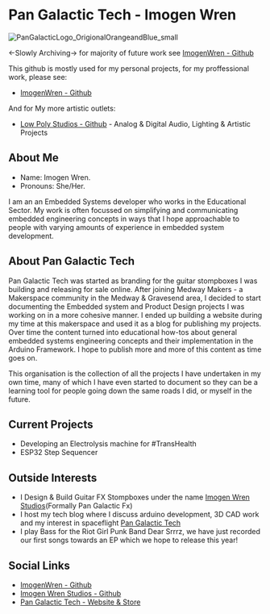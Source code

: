 # Pan Galactic Tech - Imogen Wren
![PanGalacticLogo_OrigionalOrangeandBlue_small](https://user-images.githubusercontent.com/97303986/218313692-5a4f38fc-317e-4ff1-b2d6-353e83555722.png)

<-Slowly Archiving-> for majority of future work see [ImogenWren - Github](https://github.com/ImogenWren)

This github is mostly used for my personal projects, for my proffessional work, please see:
- [ImogenWren - Github](https://github.com/ImogenWren) <br>

And for My more artistic outlets: 
- [Low Poly Studios -  Github](https://github.com/low-poly-studio) - Analog & Digital Audio, Lighting & Artistic Projects 

## About Me
- Name: Imogen Wren. <br>
- Pronouns: She/Her. <br>

I am an an Embedded Systems developer who works in the Educational Sector. My work is often focussed on simplifying and communicating embedded engineering concepts in ways that I hope approachable to people with varying amounts of experience in embedded system development.

## About Pan Galactic Tech
Pan Galactic Tech was started as branding for the guitar stompboxes I was building and releasing for sale online. After joining Medway Makers - a Makerspace community in the Medway & Gravesend area, I decided to start documenting the Embedded system and Product Design projects I was working on in a more cohesive manner. I ended up building a website during my time at this makerspace and used it as a blog for publishing my projects. Over time the content turned into educational how-tos about general embedded systems engineering concepts and their implementation in the Arduino Framework. I hope to publish more and more of this content as time goes on.

This organisation is the collection of all the projects I have undertaken in my own time, many of which I have even started to document so they can be a learning tool for people going down the same roads I did, or myself in the future.

## Current Projects
- Developing an Electrolysis machine for #TransHealth
- ESP32 Step Sequencer

## Outside Interests
- I Design & Build Guitar FX Stompboxes under the name [Imogen Wren Studios](github.com/Imogen-Wren-Studios)(Formally Pan Galactic Fx)
- I host my tech blog where I discuss arduino development, 3D CAD work and my interest in spaceflight [Pan Galactic Tech](https://PanGalacticTech.com)
- I play Bass for the Riot Girl Punk Band Dear Srrrz, we have just recorded our first songs towards an EP which we hope to release this year!

## Social Links
- [ImogenWren - Github](https://github.com/ImogenWren)
- [Imogen Wren Studios - Github](github.com/Imogen-Wren-Studios)
- [Pan Galactic Tech - Website & Store](https://PanGalacticTech.com)





<!--
**PanGalacticTech/PanGalacticTech** is a ✨ _special_ ✨ repository because its `README.md` (this file) appears on your GitHub profile.

Here are some ideas to get you started:

- 🔭 I’m currently working on ...
- 🌱 I’m currently learning ...
- 👯 I’m looking to collaborate on ...
- 🤔 I’m looking for help with ...
- 💬 Ask me about ...
- 📫 How to reach me: ...
- 😄 Pronouns: ...
- ⚡ Fun fact: ...
-->
